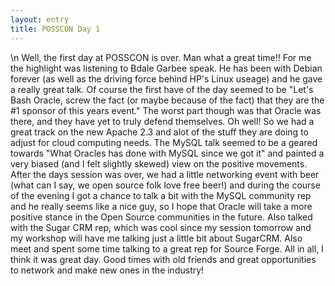 ```yaml
---
layout: entry
title: POSSCON Day 1
---
```


\n    Well, the first day at POSSCON is over. Man what a great time!! For me the highlight was listening to Bdale Garbee speak. He has been with Debian forever (as well as the driving force behind HP's Linux useage) and he gave a really great talk. Of course the first have of the day seemed to be "Let's Bash Oracle, screw the fact (or maybe because of the fact) that they are the #1 sponsor of this years event." The worst part though was that Oracle was there, and they have yet to truly defend themselves. Oh well! So we had a great track on the new Apache 2.3 and alot of the stuff they are doing to adjust for cloud computing needs. The MySQL talk seemed to be a geared towards "What Oracles has done with MySQL since we got it" and painted a very biased (and I felt slightly skewed) view on the positive movements. After the days session was over, we had a little networking event with beer (what can I say, we open source folk love free beer!) and during the course of the evening I got a chance to talk a bit with the MySQL community rep and he really seems like a nice guy, so I hope that Oracle will take a more positive stance in the Open Source communities in the future. Also talked with the Sugar CRM rep, which was cool since my session tomorrow and my workshop will have me talking just a little bit about SugarCRM. Also meet and spent some time talking to a great rep for Source Forge. All in all, I think it was great day. Good times with old friends and great opportunities to network and make new ones in the industry!
  
